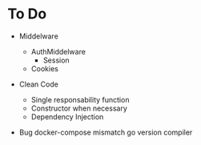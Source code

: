 # To Do
- Middelware
	- AuthMiddelware
		- Session
	- Cookies
- Clean Code
	- Single responsability function
	- Constructor when necessary
	- Dependency Injection

- Bug docker-compose mismatch go version compiler